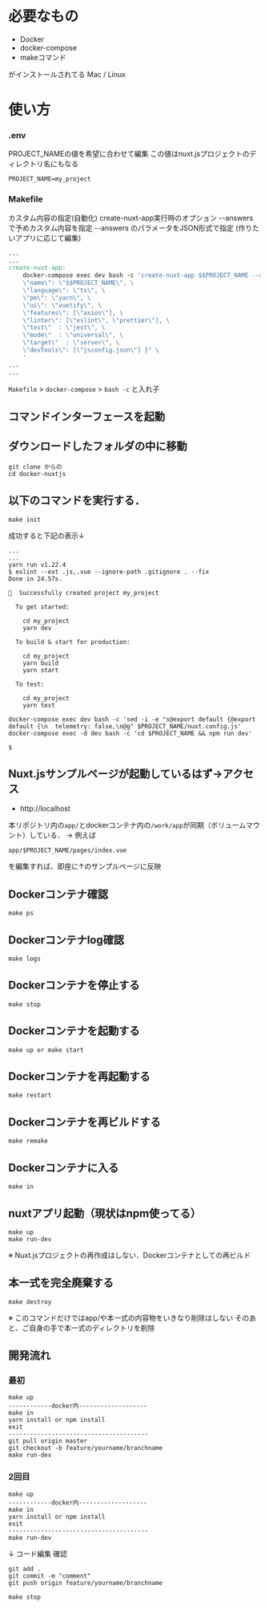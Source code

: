 # 必要なもの

* Docker
* docker-compose
* makeコマンド

がインストールされてる Mac / Linux

# 使い方


### .env

PROJECT_NAMEの値を希望に合わせて編集
この値はnuxt.jsプロジェクトのディレクトリ名にもなる

```.dotenv
PROJECT_NAME=my_project
```

### Makefile

カスタム内容の指定(自動化)
create-nuxt-app実行時のオプション --answers で予めカスタム内容を指定
--answers のパラメータをJSON形式で指定
(作りたいアプリに応じて編集)

```makefile
...
...
create-nuxt-app:
	docker-compose exec dev bash -c 'create-nuxt-app $$PROJECT_NAME --answers "{ \
	\"name\": \"$$PROJECT_NAME\", \
	\"language\": \"ts\", \
	\"pm\": \"yarn\", \
	\"ui\": \"vuetify\", \
	\"features\": [\"axios\"], \
	\"linter\": [\"eslint\", \"prettier\"], \
	\"test\"  : \"jest\", \
	\"mode\"  : \"universal\", \
	\"target\"  : \"server\", \
	\"devTools\": [\"jsconfig.json\"] }" \
	'
...
...
```

`Makefile` > `docker-compose` > `bash -c` と入れ子

## コマンドインターフェースを起動

## ダウンロードしたフォルダの中に移動

```shell script
git clone からの
cd docker-nuxtjs
```

## 以下のコマンドを実行する．

```shell script
make init
```

成功すると下記の表示↓

```shell script
...
...
yarn run v1.22.4
$ eslint --ext .js,.vue --ignore-path .gitignore . --fix
Done in 24.57s.

🎉  Successfully created project my_project

  To get started:

	cd my_project
	yarn dev

  To build & start for production:

	cd my_project
	yarn build
	yarn start

  To test:

	cd my_project
	yarn test

docker-compose exec dev bash -c 'sed -i -e "s@export default {@export default {\n  telemetry: false,\n@g" $PROJECT_NAME/nuxt.config.js'
docker-compose exec -d dev bash -c 'cd $PROJECT_NAME && npm run dev'

$
```

## Nuxt.jsサンプルページが起動しているはず->アクセス

* http://localhost



本リポジトリ内の`app/`とdockerコンテナ内の`/work/app`が同期（ボリュームマウント）している．
-> 例えば

```
app/$PROJECT_NAME/pages/index.vue
```

を編集すれば、即座に↑のサンプルページに反映

## Dockerコンテナ確認

```shell script
make ps
```

## Dockerコンテナlog確認

```shell script
make logs
```

## Dockerコンテナを停止する

```shell script
make stop
```

## Dockerコンテナを起動する

```shell script
make up or make start
```

## Dockerコンテナを再起動する

```shell script
make restart
```

## Dockerコンテナを再ビルドする

```shell script
make remake
```

## Dockerコンテナに入る

```shell script
make in
```

## nuxtアプリ起動（現状はnpm使ってる）

```shell script
make up
make run-dev
```

※ Nuxt.jsプロジェクトの再作成はしない．Dockerコンテナとしての再ビルド

## 本一式を完全廃棄する

```shell script
make destroy
```

※ このコマンドだけではapp/や本一式の内容物をいきなり削除はしない
そのあと、ご自身の手で本一式のディレクトリを削除


## 開発流れ

### 最初
```shell script
make up
------------docker内-------------------
make in
yarn install or npm install
exit
---------------------------------------
git pull origin master
git checkout -b feature/yourname/branchname
make run-dev
```

### 2回目
```shell script
make up
------------docker内-------------------
make in
yarn install or npm install
exit
---------------------------------------
make run-dev
```


↓
コード編集
確認
```shell script
git add .
git commit -m "comment"
git push origin feature/yourname/branchname

make stop
```
